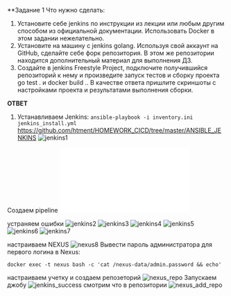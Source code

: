 **Задание 1
Что нужно сделать:

1. Установите себе jenkins по инструкции из лекции или любым другим способом из официальной документации. Использовать Docker в этом задании нежелательно.
2. Установите на машину с jenkins golang.
Используя свой аккаунт на GitHub, сделайте себе форк репозитория. В этом же репозитории находится дополнительный материал для выполнения ДЗ.
3. Создайте в jenkins Freestyle Project, подключите получившийся репозиторий к нему и произведите запуск тестов и сборку проекта go test . и docker build ..
В качестве ответа пришлите скриншоты с настройками проекта и результатами выполнения сборки.


**ОТВЕТ**
1. Устанавливаем Jenkins: 
```ansible-playbook -i inventory.ini jenkins_install.yml```
https://github.com/htment/HOMEWORK_CICD/tree/master/ANSIBLE_JENKINS
![jenkins1](./img/jenkins.png)

Создаем pipeline
![pipline1](./img/my_pipline%20Config%20[Jenkins].pdf)

устраняем ошибки
![jenkins2](./img/error1.png)
![jenkins3](./img/error2.png)
![jenkins4](./img/error3.png)
![jenkins5](./img/error4.png)
![jenkins6](./img/error5.png)
![jenkins7](./img/error6.png)

настраиваем NEXUS 
![nexus8](nexus_start.png)
Вывести пароль администратора для первого логина в Nexus:
```
docker exec -t nexus bash -c 'cat /nexus-data/admin.password && echo'
```
настраиваем учетку и создаем репозеторий
![nexus_repo](nexus_repo.png)
Запускаем джобу
![jenkins_success](jenkins_success.png)
смотрим что в репозитории
![nexus_add_repo](nexus_add_repo.png)